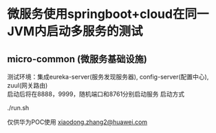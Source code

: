 # 微服务使用springboot+cloud在同一JVM内启动多服务的测试  
## micro-common (微服务基础设施)  
测试环境：集成eureka-server(服务发现服务器), config-server(配置中心), zuul(网关路由)  
启动后将在8888，9999，随机端口和8761分别启动服务
启动方式

./run.sh

仅供华为POC使用
xiaodong.zhang2@huawei.com